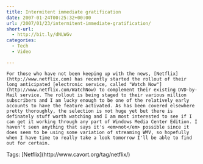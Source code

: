 ```yaml
---
title: Intermitent immediate gratification
date: 2007-01-24T00:25:32+00:00
url: /2007/01/23/intermitent-immediate-gratification/
short-url:
  - http://bit.ly/dNLWGv
categories:
  - Tech
  - Video

---
```

<div class='microid-mailto+http:sha1:ddc4a44883cf17969efa9595f52c695a121ed67b'>
  
    For those who have not been keeping up with the news, [Netflix](http://www.netflix.com) has recently started the rollout of their long anticipated [electronic service, called "Watch Now"](http://www.netflix.com/WatchNow) to complement their existing DVD-by-Mail service. The rollout is being staged to their various million subscribers and I am lucky enough to be one of the relatively early accounts to have the feature activated. As has been covered elsewhere pretty thoroughly, the selection is not huge yet but there is definately stuff worth watching and I am most interested to see if I can get it working through any part of Windows Media Center Edition. I haven't seen anything that says it's <em>not</em> possible since it does seem to be using some variation of streaming WMV, so hopefully when I have time to really take a look tomorrow I'll be able to find out for certain.
  
</div>

<div class="st-post-tags">
  Tags: [Netflix](http://www.cavort.org/tag/netflix/)<br />
</div>